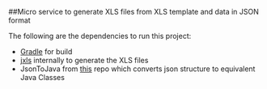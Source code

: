 ##Micro service to generate XLS files from XLS template and data in JSON format

The following are the dependencies to run this project:

* [Gradle](http://www.gradle.org/) for build
* [jxls](http://jxls.sourceforge.net/) internally to generate the XLS files
* JsonToJava from [this](https://github.com/kumaranvram/JsonToJava) repo which converts json structure to equivalent Java Classes
